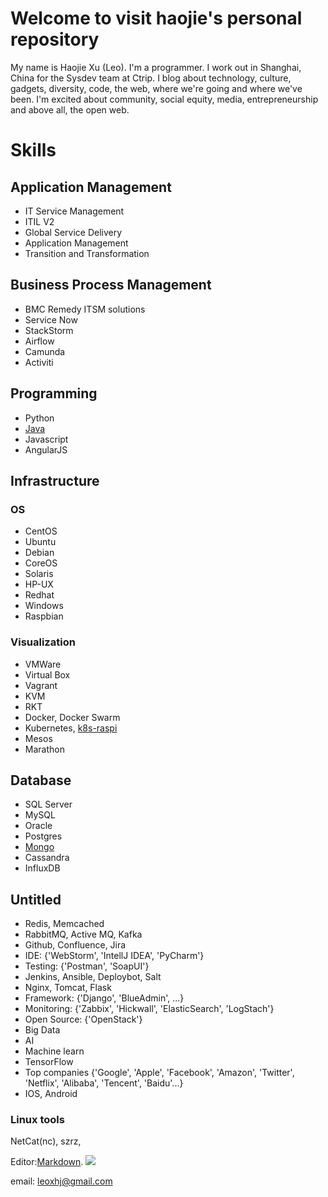 # Welcome to visit haojie's personal repository

My name is Haojie Xu (Leo). I'm a programmer. I work out in Shanghai, China for the Sysdev team at Ctrip. I blog about technology, culture, gadgets, diversity, code, the web, where we're going and where we've been. I'm excited about community, social equity, media, entrepreneurship and above all, the open web.

# Skills
## Application Management
* IT Service Management
* ITIL V2
* Global Service Delivery
* Application Management
* Transition and Transformation

## Business Process Management
* BMC Remedy ITSM solutions
* Service Now
* StackStorm
* Airflow
* Camunda
* Activiti

## Programming
* Python
* [Java](Java.md)
* Javascript
* AngularJS

## Infrastructure
### OS
* CentOS
* Ubuntu
* Debian
* CoreOS
* Solaris
* HP-UX
* Redhat
* Windows
* Raspbian
### Visualization
* VMWare
* Virtual Box
* Vagrant
* KVM
* RKT
* Docker, Docker Swarm
* Kubernetes, [k8s-raspi](k8s-pi.md)
* Mesos
* Marathon

## Database
* SQL Server
* MySQL
* Oracle
* Postgres
* [Mongo](Mongo.md)
* Cassandra
* InfluxDB

## Untitled
* Redis, Memcached
* RabbitMQ, Active MQ, Kafka
* Github, Confluence, Jira
* IDE: {'WebStorm', 'IntellJ IDEA', 'PyCharm'}
* Testing: {'Postman', 'SoapUI'}
* Jenkins, Ansible, Deploybot, Salt
* Nginx, Tomcat, Flask
* Framework: {'Django', 'BlueAdmin', ...}
* Monitoring: {'Zabbix', 'Hickwall', 'ElasticSearch', 'LogStach'}
* Open Source: {'OpenStack'}
* Big Data
* AI
* Machine learn
* TensorFlow
* Top companies {'Google', 'Apple', 'Facebook', 'Amazon', 'Twitter', 'Netflix', 'Alibaba', 'Tencent', 'Baidu'...}
* IOS, Android

### Linux tools
NetCat(nc), szrz, 


Editor:[Markdown](https://guides.github.com/features/mastering-markdown/).
![](https://assets-cdn.github.com/images/icons/emoji/unicode/1f42b.png)

email: [leoxhj@gmail.com](mailto:leoxhj@gmail.com) <Prefereed>
